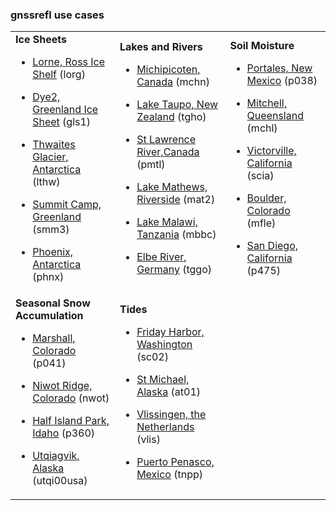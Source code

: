 
### gnssrefl use cases 


<table>
<TR>
<TD>
<B>Ice Sheets</B>

* [Lorne, Ross Ice Shelf](../use_cases/use_lorg.md) (lorg)

* [Dye2, Greenland Ice Sheet](../use_cases/use_gls1.md) (gls1)

* [Thwaites Glacier, Antarctica](../use_cases/use_lthw.md) (lthw)

* [Summit Camp, Greenland](../use_cases/use_smm3.md) (smm3)

* [Phoenix, Antarctica](../use_cases/use_phnx.md) (phnx)
</TD>
<td>
<B>Lakes and Rivers</B>

* [Michipicoten, Canada](../use_cases/use_mchn.md) (mchn)

* [Lake Taupo, New Zealand](../use_cases/use_tgho.md) (tgho)

* [St Lawrence River,Canada](../use_cases/use_pmtl.md) (pmtl)

* [Lake Mathews, Riverside](../use_cases/use_mat2.md) (mat2)

* [Lake Malawi, Tanzania](../use_cases/use_mbbc.md) (mbbc)

* [Elbe River, Germany](../use_cases/use_tggo.md) (tggo)

</TD>
<TD>
<B>Soil Moisture </B>

* [Portales, New Mexico](../use_cases/use_p038.md) (p038)

* [Mitchell, Queensland](../use_cases/use_mchl.md) (mchl)

* [Victorville, California](../use_cases/use_scia.md) (scia)

* [Boulder, Colorado](../use_cases/use_mfle.md) (mfle)

* [San Diego, California](../use_cases/use_p475.md) (p475)

</TD>
</TR>

<TR>

<TD>
<B>Seasonal Snow Accumulation</B>

* [Marshall, Colorado](../use_cases/use_p041.md) (p041)

* [Niwot Ridge, Colorado](../use_cases/use_nwot.md) (nwot)

* [Half Island Park, Idaho](../use_cases/use_p360.md) (p360)

* [Utqiagvik, Alaska](../use_cases/use_utqi.md) (utqi00usa)

</TD>
<TD>
<B>Tides</B>

* [Friday Harbor, Washington](../use_cases/use_sc02.md) (sc02) 

* [St Michael, Alaska](../use_cases/use_at01.md) (at01)

* [Vlissingen, the Netherlands](../use_cases/use_vlis.md) (vlis)

* [Puerto Penasco, Mexico](../use_cases/use_tnpp.md) (tnpp)

</TD>
</TR>
</Table>

